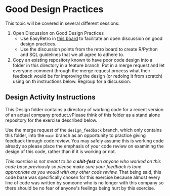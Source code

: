 # Good Design Practices

This topic will be covered in several different sessions:

1. Open Discussion on Good Design Practices
     - Use EasyRetro in [this board](https://easyretro.io/publicboard/Gomh5KbgSgWWelWjDLndgHGYohW2/c6383824-a972-4adf-a82b-9e5b873866dc) to facilitate an open discussion on good design practices.
    - Use the discussion points from the retro board to create R/Python and SQL guidelines that we all agree to adhere to.
2. Copy an existing repository known to have poor code design into a folder in this directory in a feature branch. Put in a merge request and let everyone comment through the merge request process what their feedback would be for improving the design (or redoing it from scratch) using on th instructions below. Regroup for a discussion.


## Design Activity Instructions

This Design folder contains a directory of working code for a recent version of an actual company product.vPlease think of this folder as a stand alone repository for the exercise described below.

Use the merge request of the `design_feedback` branch, which only contains this folder, into the `main` branch as an opportunity to practice giving feedback through code review. You may safely assume this is working code already so please place the emphasis of your code review on examining the design of this code, rather than if it is working or not.

*This exercise is not meant to be a **shit-fest** on anyone who worked on this code base previously so please make sure your feedback is tone appropriate as you would with any other code review.* That being said, this code base was specifically chosen for this exercise because almost every line of code was written by someone who is no longer with this company so there should be no fear of anyone's feelings being hurt by this exercise.